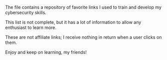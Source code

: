 The file contains a repository of favorite links I used to train and develop my cybersecurity skills.

This list is not complete, but it has a lot of information to allow any enthusiast to learn more.

These are not affiliate links; I receive nothing in return when a user clicks on them. 

Enjoy and keep on learning, my friends!
